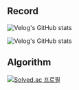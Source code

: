 ## Record
![Velog's GitHub stats](https://velog-readme-stats.vercel.app/api/redirect?name=joohuii96&tag=github)

![Velog's GitHub stats](https://velog-readme-stats.vercel.app/api?name=joohuii96&redirect?name=joohuii96)
</br>

## Algorithm 
[![Solved.ac 프로필](http://mazassumnida.wtf/api/v2/generate_badge?boj=doohui96)](https://solved.ac/doohui96)
<!-- <img src="http://mazandi.herokuapp.com/api?handle=doohui96&theme=warm"/>  -->

